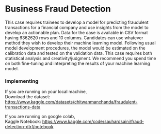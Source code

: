 # Business Fraud Detection
This case requires trainees to develop a model for predicting fraudulent transactions for a financial company and use insights from the model to develop an actionable plan. Data for the case is available in CSV format having 6362620 rows and 10 columns. Candidates can use whatever method they wish to develop their machine learning model. Following usual model development procedures, the model would be estimated on the calibration data and tested on the validation data. This case requires both statistical analysis and creativity/judgment. We recommend you spend time on both fine-tuning and interpreting the results of your machine learning model.

### Implementing
If you are running on your local machine, 
<br>Download the dataset: https://www.kaggle.com/datasets/chitwanmanchanda/fraudulent-transactions-data

If you are running on google colab, 
<br>Kaggle Notebook: https://www.kaggle.com/code/sauhardsaini/fraud-detection-dtrf/notebook
